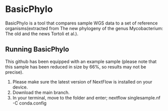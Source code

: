 # BasicPhylo
BasicPhylo is a tool that compares sample WGS data to a set of reference organisms(extracted from The new phylogeny of the genus Mycobacterium: The old and the news Tortoli et al.).

## Running BasicPhylo
This github has been equipped with an example sample (please note that this sample has been reduced in size by 66%, so results may not be precise). 

1. Please make sure the latest version of NextFlow is installed on your device.
2. Download the main branch.
3. In your terminal, move to the folder and enter; nextflow singlesample.nf -C conda.config
